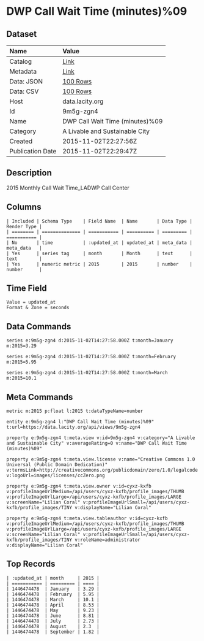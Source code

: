 # DWP Call Wait Time (minutes)%09

## Dataset

| Name | Value |
| :--- | :---- |
| Catalog | [Link](https://catalog.data.gov/dataset/dwp-call-wait-time-minutes09) |
| Metadata | [Link](https://data.lacity.org/api/views/9m5g-zgn4) |
| Data: JSON | [100 Rows](https://data.lacity.org/api/views/9m5g-zgn4/rows.json?max_rows=100) |
| Data: CSV | [100 Rows](https://data.lacity.org/api/views/9m5g-zgn4/rows.csv?max_rows=100) |
| Host | data.lacity.org |
| Id | 9m5g-zgn4 |
| Name | DWP Call Wait Time (minutes)%09 |
| Category | A Livable and Sustainable City |
| Created | 2015-11-02T22:27:56Z |
| Publication Date | 2015-11-02T22:29:47Z |

## Description

2015 Monthly Call Wait Time_LADWP Call Center

## Columns

```ls
| Included | Schema Type    | Field Name  | Name       | Data Type | Render Type |
| ======== | ============== | =========== | ========== | ========= | =========== |
| No       | time           | :updated_at | updated_at | meta_data | meta_data   |
| Yes      | series tag     | month       | Month      | text      | text        |
| Yes      | numeric metric | 2015        | 2015       | number    | number      |
```

## Time Field

```ls
Value = updated_at
Format & Zone = seconds
```

## Data Commands

```ls
series e:9m5g-zgn4 d:2015-11-02T14:27:58.000Z t:month=January m:2015=3.29

series e:9m5g-zgn4 d:2015-11-02T14:27:58.000Z t:month=February m:2015=5.95

series e:9m5g-zgn4 d:2015-11-02T14:27:58.000Z t:month=March m:2015=10.1
```

## Meta Commands

```ls
metric m:2015 p:float l:2015 t:dataTypeName=number

entity e:9m5g-zgn4 l:"DWP Call Wait Time (minutes)%09" t:url=https://data.lacity.org/api/views/9m5g-zgn4

property e:9m5g-zgn4 t:meta.view v:id=9m5g-zgn4 v:category="A Livable and Sustainable City" v:averageRating=0 v:name="DWP Call Wait Time (minutes)%09"

property e:9m5g-zgn4 t:meta.view.license v:name="Creative Commons 1.0 Universal (Public Domain Dedication)" v:termsLink=http://creativecommons.org/publicdomain/zero/1.0/legalcode v:logoUrl=images/licenses/ccZero.png

property e:9m5g-zgn4 t:meta.view.owner v:id=cyxz-kxfb v:profileImageUrlMedium=/api/users/cyxz-kxfb/profile_images/THUMB v:profileImageUrlLarge=/api/users/cyxz-kxfb/profile_images/LARGE v:screenName="Lilian Coral" v:profileImageUrlSmall=/api/users/cyxz-kxfb/profile_images/TINY v:displayName="Lilian Coral"

property e:9m5g-zgn4 t:meta.view.tableauthor v:id=cyxz-kxfb v:profileImageUrlMedium=/api/users/cyxz-kxfb/profile_images/THUMB v:profileImageUrlLarge=/api/users/cyxz-kxfb/profile_images/LARGE v:screenName="Lilian Coral" v:profileImageUrlSmall=/api/users/cyxz-kxfb/profile_images/TINY v:roleName=administrator v:displayName="Lilian Coral"
```

## Top Records

```ls
| :updated_at | month     | 2015 | 
| =========== | ========= | ==== | 
| 1446474478  | January   | 3.29 | 
| 1446474478  | February  | 5.95 | 
| 1446474478  | March     | 10.1 | 
| 1446474478  | April     | 8.53 | 
| 1446474478  | May       | 9.23 | 
| 1446474478  | June      | 8.81 | 
| 1446474478  | July      | 2.73 | 
| 1446474478  | August    | 2.3  | 
| 1446474478  | September | 1.82 | 
```